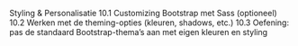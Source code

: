 Styling & Personalisatie
10.1 Customizing Bootstrap met Sass (optioneel)
10.2 Werken met de theming-opties (kleuren, shadows, etc.)
10.3 Oefening: pas de standaard Bootstrap-thema’s aan met eigen kleuren en styling

